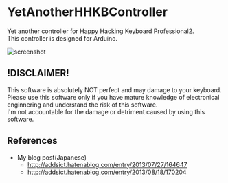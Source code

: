 YetAnotherHHKBController
=========================

Yet another controller for Happy Hacking Keyboard Professional2.  
This controller is designed for Arduino.

![screenshot](https://raw.github.com/addsict/YetAnotherHHKBController/master/img/hhkb_arduino.png)

!DISCLAIMER!
---------------
This software is absolutely NOT perfect and may damage to your keyboard.  
Please use this software only if you have mature knowledge of electronical  
enginnering and understand the risk of this software.  
I'm not accountable for the damage or detriment caused by using this software.

References
----------
- My blog post(Japanese)
  - http://addsict.hatenablog.com/entry/2013/07/27/164647
  - http://addsict.hatenablog.com/entry/2013/08/18/170204
